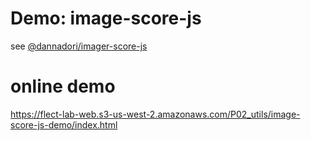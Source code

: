 # Demo: image-score-js

see  [@dannadori/imager-score-js](https://www.npmjs.com/package/@dannadori/image-score-js)

# online demo

https://flect-lab-web.s3-us-west-2.amazonaws.com/P02_utils/image-score-js-demo/index.html